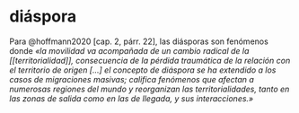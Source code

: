 # diáspora
Para @hoffmann2020 [cap. 2, párr. 22], las diásporas son fenómenos donde *«la movilidad va acompañada de un cambio radical de la [[territorialidad]], consecuencia de la pérdida traumática de la relación con el territorio de origen \[...\] el concepto de diáspora se ha extendido a los casos de migraciones masivas; califica fenómenos que afectan a numerosas regiones del mundo y reorganizan las territorialidades, tanto en las zonas de salida como en las de llegada, y sus interacciones.»*